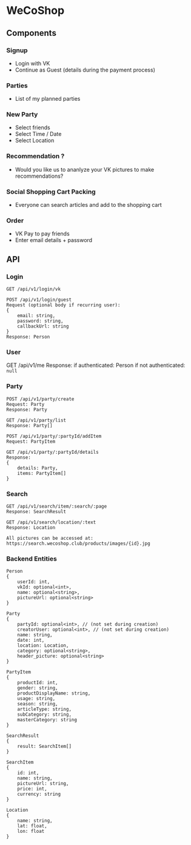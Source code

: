 # WeCoShop

## Components

### Signup
- Login with VK
- Continue as Guest (details during the payment process)

### Parties
- List of my planned parties

### New Party
- Select friends
- Select Time / Date
- Select Location

### Recommendation ?
- Would you like us to ananlyze your VK pictures to make recommendations?

### Social Shopping Cart Packing
- Everyone can search articles and add to the shopping cart

### Order
- VK Pay to pay friends
- Enter email details + password

## API

### Login
```
GET /api/v1/login/vk

POST /api/v1/login/guest
Request (optional body if recurring user): 
{
    email: string,
    password: string,
    callbackUrl: string
}
Response: Person
```

### User

GET /api/v1/me
Response: 
if authenticated: Person
if not authenticated: `null`

### Party
```
POST /api/v1/party/create
Request: Party
Response: Party

GET /api/v1/party/list
Response: Party[]

POST /api/v1/party/:partyId/addItem
Request: PartyItem

GET /api/v1/party/:partyId/details
Response: 
{
    details: Party,
    items: PartyItem[]
}
```

### Search

```
GET /api/v1/search/item/:search/:page
Response: SearchResult

GET /api/v1/search/location/:text
Response: Location

All pictures can be accessed at:
https://search.wecoshop.club/products/images/{id}.jpg
```

### Backend Entities
```
Person
{
    userId: int,
    vkId: optional<int>,
    name: optional<string>,
    pictureUrl: optional<string>
}

Party
{
    partyId: optional<int>, // (not set during creation)
    creatorUser: optional<int>, // (not set during creation)
    name: string,
    date: int,
    location: Location,
    category: optional<string>,
    header_picture: optional<string>
}

PartyItem
{
    productId: int,
    gender: string,
    productDisplayName: string,
    usage: string,
    season: string,
    articleType: string,
    subCategory: string,
    masterCategory: string
}

SearchResult
{
    result: SearchItem[]
}

SearchItem
{
    id: int,
    name: string,
    pictureUrl: string,
    price: int,
    currency: string
}

Location
{
    name: string,
    lat: float,
    lon: float
}
```